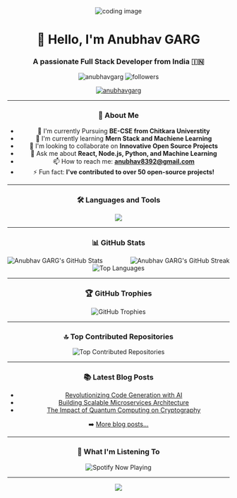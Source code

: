 <div align="center">
<image align ="center" alt ="coding image"   src ="https://media.licdn.com/dms/image/C4E12AQEChsV76QMmWg/article-cover_image-shrink_600_2000/0/1627376905501?e=2147483647&v=beta&t=YYP69qddBzm5rmP1KzsF3J_gJ-8ecWaS2w-dJkoGt4k">

<h1 align="center">👋 Hello, I'm Anubhav GARG</h1>
<h3 align="center">A passionate Full Stack Developer from India 🇮🇳</h3>

<p align="center">
  <img src="https://komarev.com/ghpvc/?username=anubhavgarg&label=Profile%20views&color=0e75b6&style=flat" alt="anubhavgarg" />
  <img src="https://img.shields.io/github/followers/anubhavgarg?label=Followers&style=social" alt="followers" />
</p>

<p align="center">
  <a href="https://twitter.com/anubhavgarg" target="blank"><img src="https://img.shields.io/twitter/follow/anubhavgarg?logo=twitter&style=for-the-badge" alt="anubhavgarg" /></a>
</p>

---

### 🚀 About Me

- 🔭 I'm currently Pursuing **BE-CSE from Chitkara Universtity**
- 🌱 I'm currently learning **Mern Stack and Machiene Learning**
- 👯 I'm looking to collaborate on **Innovative Open Source Projects**
- 💬 Ask me about **React, Node.js, Python, and Machine Learning**
- 📫 How to reach me: **anubhav8392@gmail.com**
- ⚡ Fun fact: **I've contributed to over 50 open-source projects!**

---

### 🛠️ Languages and Tools

  <a href="https://skillicons.dev">
    <img src="https://skillicons.dev/icons?i=js,ts,react,nodejs,python,mongodb,tensorflow,matlab,java,figma,mysql,tailwind,sass,redux,css,html,vue,git,postman,arduino,express,c,cpp&perline=6" />

       
  </a>


     
</p>

---

### 📊 GitHub Stats





<div align="left" >
  <img align="left" src="https://github-readme-stats.vercel.app/api?username=anubhavgarg&show_icons=true&theme=radical" alt="Anubhav GARG's GitHub Stats" />
  <img align="right" src="https://github-readme-streak-stats.herokuapp.com/?user=anubhavgarg&theme=radical" alt="Anubhav GARG's GitHub Streak" />
</div>

<div align="right">
  
</div>

<div align="center">
  <img src="https://github-readme-stats.vercel.app/api/top-langs/?username=anubhavgarg&layout=compact&theme=radical" alt="Top Languages" />
</div>

---

### 🏆 GitHub Trophies

<div align="center">
  <img src="https://github-profile-trophy.vercel.app/?username=anubhavgarg&theme=radical&no-frame=false&no-bg=true&margin-w=4" alt="GitHub Trophies" />
</div>

---

### 🔝 Top Contributed Repositories

<div align="center">
  <img src="https://github-contributor-stats.vercel.app/api?username=anubhavgarg&limit=5&theme=radical&combine_all_yearly_contributions=true" alt="Top Contributed Repositories" />
</div>

---

### 📚 Latest Blog Posts

<!-- BLOG-POST-LIST:START -->
- [Revolutionizing Code Generation with AI](https://example.com/ai-code-generation)
- [Building Scalable Microservices Architecture](https://example.com/scalable-microservices)
- [The Impact of Quantum Computing on Cryptography](https://example.com/quantum-cryptography)
<!-- BLOG-POST-LIST:END -->

➡️ [More blog posts...](https://anubhavgarg.dev/blog)

---

### 🎵 What I'm Listening To

<div align="center">
  <img src="https://spotify-github-profile.vercel.app/api/view?uid=YOUR_SPOTIFY_USER_ID&cover_image=true&theme=default&show_offline=false&background_color=121212" alt="Spotify Now Playing" />
</div>

---

<div align="center">
  <img src="https://capsule-render.vercel.app/api?type=waving&color=gradient&height=100&section=footer&background=url(https://media.licdn.com/dms/image/C4E12AQEChsV76QMmWg/article-cover_image-shrink_600_2000/0/1627376905501?e=2147483647&v=beta&t=YYP69qddBzm5rmP1KzsF3J_gJ-8ecWaS2w-dJkoGt4k)" />
</div>
